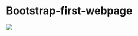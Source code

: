 # Bootstrap-first-webpage
![](https://github.com/medetcandiler/Bootstrap-first-webpage/blob/main/git.gif)
